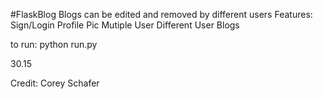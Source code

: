 

#FlaskBlog
Blogs can be edited and removed by different users
Features:
Sign/Login
Profile Pic
Mutiple User
Different User Blogs



to run: python run.py

30.15

Credit: Corey Schafer

